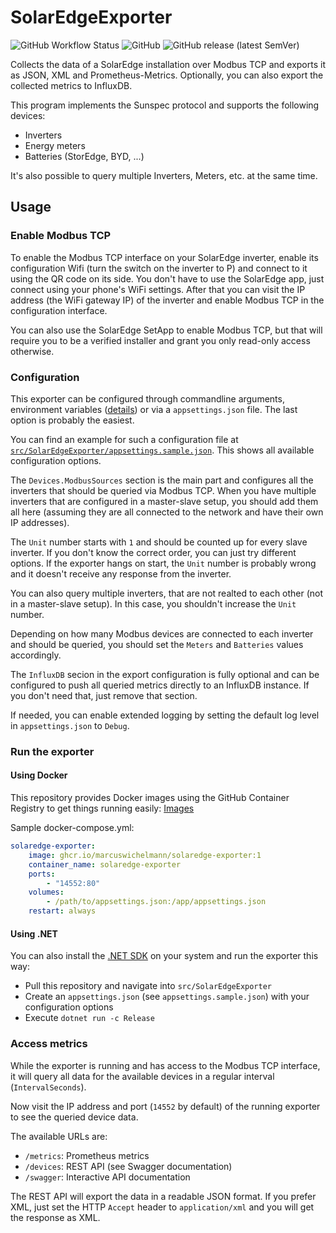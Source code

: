# SolarEdgeExporter

![GitHub Workflow Status](https://img.shields.io/github/workflow/status/MarcusWichelmann/SolarEdgeExporter/Publish%20Docker%20image?style=for-the-badge)
![GitHub](https://img.shields.io/github/license/MarcusWichelmann/SolarEdgeExporter?style=for-the-badge)
![GitHub release (latest SemVer)](https://img.shields.io/github/v/release/MarcusWichelmann/SolarEdgeExporter?style=for-the-badge)

Collects the data of a SolarEdge installation over Modbus TCP and exports it as JSON, XML and Prometheus-Metrics. Optionally, you can also export the collected metrics to InfluxDB.

This program implements the Sunspec protocol and supports the following devices:

- Inverters
- Energy meters
- Batteries (StorEdge, BYD, ...)

It's also possible to query multiple Inverters, Meters, etc. at the same time.

## Usage

### Enable Modbus TCP

To enable the Modbus TCP interface on your SolarEdge inverter, enable its configuration Wifi (turn the switch on the inverter to P) and connect to it using the QR code on its side.
You don't have to use the SolarEdge app, just connect using your phone's WiFi settings. After that you can visit the IP address (the WiFi gateway IP) of the inverter and enable
Modbus TCP in the configuration interface.

You can also use the SolarEdge SetApp to enable Modbus TCP, but that will require you to be a verified installer and grant you only read-only access otherwise.

### Configuration

This exporter can be configured through commandline arguments, environment
variables ([details](https://docs.microsoft.com/en-us/aspnet/core/fundamentals/configuration/?view=aspnetcore-6.0#naming-of-environment-variables)) or via a `appsettings.json`
file. The last option is probably the easiest.

You can find an example for such a configuration file at [`src/SolarEdgeExporter/appsettings.sample.json`](src/SolarEdgeExporter/appsettings.sample.json). This shows all available
configuration options.

The `Devices.ModbusSources` section is the main part and configures all the inverters that should be queried via Modbus TCP. When you have multiple inverters that are configured in
a master-slave setup, you should add them all here (assuming they are all connected to the network and have their own IP addresses).

The `Unit` number starts with `1` and should be counted up for every slave inverter. If you don't know the correct order, you can just try different options. If the exporter hangs
on start, the `Unit` number is probably wrong and it doesn't receive any response from the inverter.

You can also query multiple inverters, that are not realted to each other (not in a master-slave setup). In this case, you shouldn't increase the `Unit` number.

Depending on how many Modbus devices are connected to each inverter and should be queried, you should set the `Meters` and `Batteries` values accordingly.

The `InfluxDB` secion in the export configuration is fully optional and can be configured to push all queried metrics directly to an InfluxDB instance. If you don't need that, just
remove that section.

If needed, you can enable extended logging by setting the default log level in `appsettings.json` to `Debug`.

### Run the exporter

#### Using Docker

This repository provides Docker images using the GitHub Container Registry to get things running
easily: [Images](https://github.com/users/MarcusWichelmann/packages/container/package/solaredge-exporter)

Sample docker-compose.yml:

```yaml
solaredge-exporter:
    image: ghcr.io/marcuswichelmann/solaredge-exporter:1
    container_name: solaredge-exporter
    ports:
        - "14552:80"
    volumes:
        - /path/to/appsettings.json:/app/appsettings.json
    restart: always
```

#### Using .NET

You can also install the [.NET SDK](https://dotnet.microsoft.com/) on your system and run the exporter this way:

- Pull this repository and navigate into `src/SolarEdgeExporter`
- Create an `appsettings.json` (see `appsettings.sample.json`) with your configuration options
- Execute `dotnet run -c Release`

### Access metrics

While the exporter is running and has access to the Modbus TCP interface, it will query all data for the available devices in a regular interval (`IntervalSeconds`).

Now visit the IP address and port (`14552` by default) of the running exporter to see the queried device data.

The available URLs are:

- `/metrics`: Prometheus metrics
- `/devices`: REST API (see Swagger documentation)
- `/swagger`: Interactive API documentation

The REST API will export the data in a readable JSON format. If you prefer XML, just set the HTTP `Accept` header to `application/xml` and you will get the response as XML.
